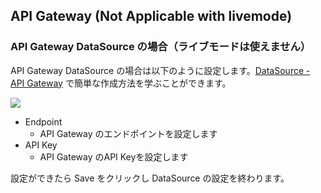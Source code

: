 ## API Gateway (Not Applicable with livemode) 

### API Gateway DataSource の場合（ライブモードは使えません）

API Gateway DataSource の場合は以下のように設定します。[DataSource - API Gateway](./DatasourceAPIGateway.md) で簡単な作成方法を学ぶことができます。

![](https://i.gyazo.com/da5d21890b47ed034526fee49e247e54.png)

* Endpoint
    * API Gateway のエンドポイントを設定します
* API Key
    * API Gateway のAPI Keyを設定します

設定ができたら Save をクリックし DataSource の設定を終わります。